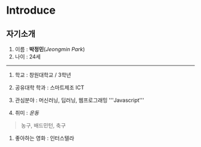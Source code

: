 # Introduce
## 자기소개

1. 이름 : **박정민**(_Jeongmin Park_)
1. 나이 : 24세

***

1. 학교 : 창원대학교 / 3학년
1. 공유대학 학과 : 스마트제조 ICT
1. 관심분야 : 머신러닝, 딥러닝, 웹프로그래밍
                              '''Javascript'''

1. 취미 : _운동_
> 농구, 배드민턴, 축구
1. 좋아하는 영화 : 인터스텔라

